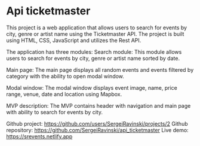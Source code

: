 # Api ticketmaster

This project is a web application that allows users to search for events by city, genre or artist name using the Ticketmaster API. 
The project is built using HTML, CSS, JavaScript and utilizes the Rest API.

The application has three modules:
Search module: This module allows users to search for events by city, genre or artist name sorted by date.

Main page: The main page displays all random events and events filtered by category with the ability to open modal window. 

Modal window: The modal window displays event image, name, price range, venue, date and location using Mapbox.

MVP description: The MVP contains header with navigation and main page with ability to search for events by city.


Github project: https://github.com/users/SergeiRavinski/projects/2
Github repository: https://github.com/SergeiRavinski/api_ticketmaster 
Live demo: https://srevents.netlify.app
